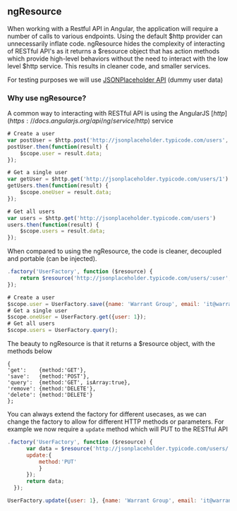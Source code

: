 ## ngResource ##

When working with a Restful API in Angular, the application will require a number of calls to various endpoints. Using the default $http provider can unnecessarily inflate code. ngResource hides the complexity of interacting of RESTful API's as it returns a $resource object that has action methods which provide high-level behaviors without the need to interact with the low level $http service. This results in cleaner code, and smaller services.

For testing purposes we will use [JSONPlaceholder API](http://jsonplaceholder.typicode.com/) (dummy user data)

### Why use ngResource? ###

A common way to interacting with RESTful API is using the AngularJS [$http](https://docs.angularjs.org/api/ng/service/$http) service

```js
# Create a user
var postUser = $http.post('http://jsonplaceholder.typicode.com/users', {name: 'Warrant Group', email: 'it@warrant-group.com'})
postUser.then(function(result) {
    $scope.user = result.data;
});

# Get a single user
var getUser = $http.get('http://jsonplaceholder.typicode.com/users/1')
getUsers.then(function(result) {
    $scope.oneUser = result.data;
});

# Get all users
var users = $http.get('http://jsonplaceholder.typicode.com/users')
users.then(function(result) {
    $scope.users = result.data;
});
```

When compared to using the ngResource, the code is cleaner, decoupled and portable (can be injected).

```js
.factory('UserFactory', function ($resource) {
    return $resource('http://jsonplaceholder.typicode.com/users/:user',{user: "@user"});
});

# Create a user
$scope.user = UserFactory.save({name: 'Warrant Group', email: 'it@warrant-group.com'});	
# Get a single user
$scope.oneUser = UserFactory.get({user: 1});
# Get all users
$scope.users = UserFactory.query();

```

The beauty to ngResource is that it returns a $resource object, with the methods below

```
{ 
'get':    {method:'GET'},
'save':   {method:'POST'},
'query':  {method:'GET', isArray:true},
'remove': {method:'DELETE'},
'delete': {method:'DELETE'} 
};
```

You can always extend the factory for different usecases, as we can change the factory to allow for different HTTP methods or parameters. For example we now require a `update` method which will PUT to the RESTful API

```js
.factory('UserFactory', function ($resource) {
      var data = $resource('http://jsonplaceholder.typicode.com/users/:user', {user: '@user'}, {
      update:{
          method:'PUT'
          }
      });
      return data;
  });

UserFactory.update({user: 1}, {name: 'Warrant Group', email: 'it@warrant-group.com'});
```
